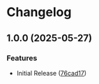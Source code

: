 # Changelog

## 1.0.0 (2025-05-27)


### Features

* Initial Release ([76cad17](https://github.com/volusion/gocd-powershell-task-plugin/commit/76cad17ef9ce3fb64bb031b99965bcd2f8deb473))
